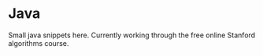 # Java
Small java snippets here. Currently working through the free online Stanford algorithms course. 
